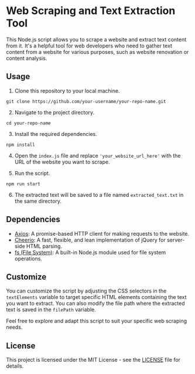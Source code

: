 # Web Scraping and Text Extraction Tool

This Node.js script allows you to scrape a website and extract text content from it. It's a helpful tool for web developers who need to gather text content from a website for various purposes, such as website renovation or content analysis.

## Usage

1. Clone this repository to your local machine.

```
git clone https://github.com/your-username/your-repo-name.git
```

2. Navigate to the project directory.

```
cd your-repo-name
```

3. Install the required dependencies.

```
npm install
```

4. Open the `index.js` file and replace `'your_website_url_here'` with the URL of the website you want to scrape.

5. Run the script.

```
npm run start
```

6. The extracted text will be saved to a file named `extracted_text.txt` in the same directory.

## Dependencies

- [Axios](https://www.npmjs.com/package/axios): A promise-based HTTP client for making requests to the website.
- [Cheerio](https://www.npmjs.com/package/cheerio): A fast, flexible, and lean implementation of jQuery for server-side HTML parsing.
- [fs (File System)](https://nodejs.org/api/fs.html): A built-in Node.js module used for file system operations.

## Customize

You can customize the script by adjusting the CSS selectors in the `textElements` variable to target specific HTML elements containing the text you want to extract. You can also modify the file path where the extracted text is saved in the `filePath` variable.

Feel free to explore and adapt this script to suit your specific web scraping needs.

## License

This project is licensed under the MIT License - see the [LICENSE](LICENSE) file for details.
